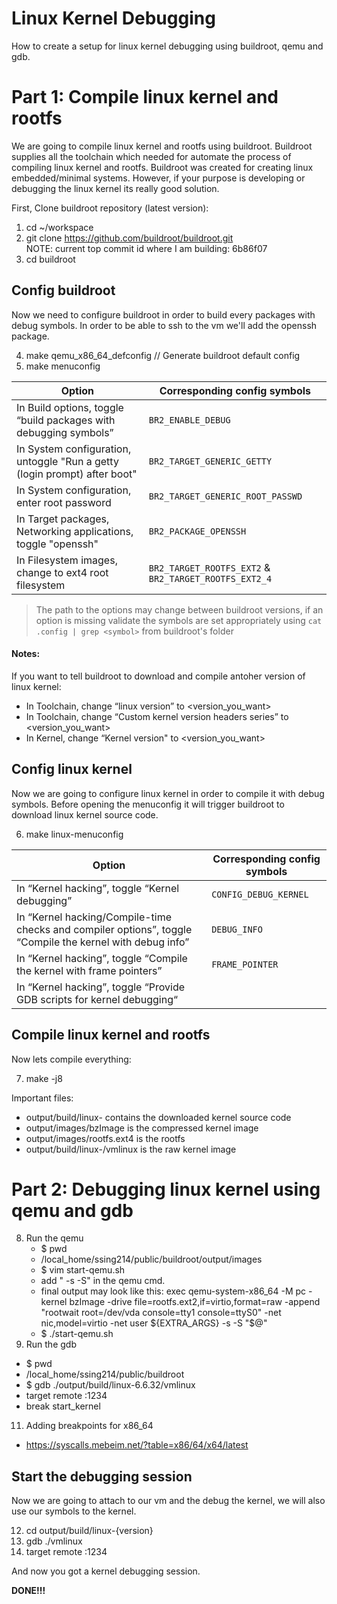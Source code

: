 # Linux Kernel Debugging
How to create a setup for linux kernel debugging using buildroot, qemu and gdb.

# Part 1: Compile linux kernel and rootfs
We are going to compile linux kernel and rootfs using buildroot.
Buildroot supplies all the toolchain which needed for automate the process of compiling linux kernel and rootfs.
Buildroot was created for creating linux embedded/minimal systems.
However, if your purpose is developing or debugging the linux kernel its really good solution.

First, Clone buildroot repository (latest version):

1. cd ~/workspace
2. git clone https://github.com/buildroot/buildroot.git    
   NOTE: current top commit id where I am building: 6b86f07
3. cd buildroot

## Config buildroot
Now we need to configure buildroot in order to build every packages with debug symbols.
In order to be able to ssh to the vm we'll add the openssh package.

4. make qemu_x86_64_defconfig // Generate buildroot default config
5. make menuconfig


| Option | Corresponding config symbols                                                                                             |
| ------ | -------------------------------------------------------------------------------------------------------------------------|
| In Build options, toggle “build packages with debugging symbols”          | `BR2_ENABLE_DEBUG`                                    |
| In System configuration, untoggle "Run a getty (login prompt) after boot" | `BR2_TARGET_GENERIC_GETTY`                            |
| In System configuration, enter root password                              | `BR2_TARGET_GENERIC_ROOT_PASSWD`                      |
| In Target packages, Networking applications, toggle "openssh"             | `BR2_PACKAGE_OPENSSH`                                 |
| In Filesystem images, change to ext4 root filesystem                      | `BR2_TARGET_ROOTFS_EXT2` & `BR2_TARGET_ROOTFS_EXT2_4` |

> The path to the options may change between buildroot versions, if an option is missing validate the symbols
> are set appropriately using `cat .config | grep <symbol>` from buildroot's folder 

#### Notes: 
If you want to tell buildroot to download and compile antoher version of linux kernel:
* In Toolchain, change “linux version” to <version_you_want>
* In Toolchain, change “Custom kernel version headers series” to <version_you_want>
* In Kernel, change “Kernel version" to <version_you_want>

## Config linux kernel
Now we are going to configure linux kernel in order to compile it with debug symbols.
Before opening the menuconfig it will trigger buildroot to download linux kernel source code.

6. make linux-menuconfig

| Option | Corresponding config symbols                                                                                             |
| ------ | -------------------------------------------------------------------------------------------------------------------------|
| In “Kernel hacking”, toggle “Kernel debugging”                                                            | `CONFIG_DEBUG_KERNEL` |
| In “Kernel hacking/Compile-time checks and compiler options”, toggle “Compile the kernel with debug info” | `DEBUG_INFO`          |
| In “Kernel hacking”, toggle “Compile the kernel with frame pointers”                                      | `FRAME_POINTER`       |
| In “Kernel hacking”, toggle “Provide GDB scripts for kernel debugging“                                    |                       |


## Compile linux kernel and rootfs
Now lets compile everything:

7. make -j8

Important files:

* output/build/linux-<version> contains the downloaded kernel source code
* output/images/bzImage is the compressed kernel image
* output/images/rootfs.ext4 is the rootfs
* output/build/linux-<version>/vmlinux is the raw kernel image

# Part 2: Debugging linux kernel using qemu and gdb
8. Run the qemu
   * $ pwd
   * /local_home/ssing214/public/buildroot/output/images
   * $ vim start-qemu.sh
   * add " -s -S" in the qemu cmd.
   * final output may look like this: exec qemu-system-x86_64 -M pc -kernel bzImage -drive file=rootfs.ext2,if=virtio,format=raw -append "rootwait root=/dev/vda console=tty1 console=ttyS0"  -net nic,model=virtio -net user  ${EXTRA_ARGS} -s -S "$@"
   * $ ./start-qemu.sh
10. Run the gdb
   * $ pwd
   * /local_home/ssing214/public/buildroot
   * $ gdb ./output/build/linux-6.6.32/vmlinux
   * <gdb> target remote :1234
   * <gdb> break start_kernel
11. Adding breakpoints for x86_64
   * https://syscalls.mebeim.net/?table=x86/64/x64/latest

## Start the debugging session
Now we are going to attach to our vm and the debug the kernel, we will also use our symbols to the kernel. 

12. cd output/build/linux-{version}
13. gdb ./vmlinux
14. target remote :1234

And now you got a kernel debugging session. 

**DONE!!!**
